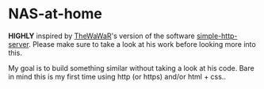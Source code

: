 # NAS-at-home

**HIGHLY**
 inspired by [TheWaWaR](https://github.com/TheWaWaR)'s version of the software [simple-http-server](https://github.com/TheWaWaR/simple-http-server). Please make sure to take a look at his work before looking more into this.

My goal is to build something similar without taking a look at his code. Bare in mind this is my first time using http (or https) and/or html + css..
